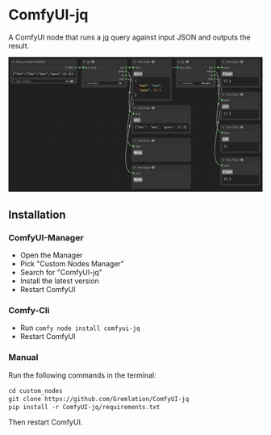 # ComfyUI-jq

A ComfyUI node that runs a [jq](https://jqlang.github.io/jq/) query against input JSON and outputs the result.

![A screenshot showing usage of the node.](docs/workflow.png)

## Installation

### ComfyUI-Manager

- Open the Manager
- Pick "Custom Nodes Manager"
- Search for "ComfyUI-jq"
- Install the latest version
- Restart ComfyUI

### Comfy-Cli

- Run `comfy node install comfyui-jq`
- Restart ComfyUI

### Manual

Run the following commands in the terminal:

```shell
cd custom_nodes
git clone https://github.com/Gremlation/ComfyUI-jq
pip install -r ComfyUI-jq/requirements.txt
```

Then restart ComfyUI.
